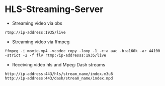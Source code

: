 # HLS-Streaming-Server

* Streaming video via obs
```
rtmp://ip-address:1935/live
```

* Streaming video via ffmpeg
```
ffmpeg -i movie.mp4 -vcodec copy -loop -1 -c:a aac -b:a160k -ar 44100 -strict -2 -f flv rtmp:/ip-addresss:1935/live
```

* Receiving video hls and Mpeg-Dash streams
```
http://ip-address:443/hls/stream_name/index.m3u8
http://ip-address:443/dash/stream_name/index.mpd
```
